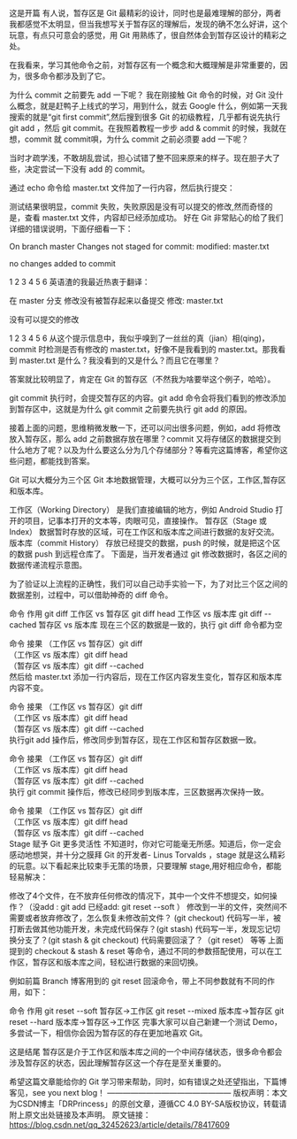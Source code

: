 这是开篇
有人说，暂存区是 Git 最精彩的设计，同时也是最难理解的部分，两者我都感觉不太明显，但当我想写关于暂存区的理解后，发现的确不怎么好讲，这个玩意，有点只可意会的感觉，用 Git 用熟练了，很自然体会到暂存区设计的精彩之处。

在我看来，学习其他命令之前，对暂存区有一个概念和大概理解是非常重要的，因为，很多命令都涉及到了它。

为什么 commit 之前要先 add 一下呢？
我在刚接触 Git 命令的时候，对 Git 没什么概念，就是赶鸭子上线式的学习，用到什么，就去 Google 什么，例如第一天我搜索的就是“git first commit”,然后搜到很多 Git 的初级教程，几乎都有说先执行 git add ，然后 git commit。在我照着教程一步步 add & commit 的时候，我就在想，commit 就 commit唄，为什么 commit 之前必须要 add 一下呢？

当时才疏学浅，不敢胡乱尝试，担心试错了整不回来原来的样子。现在胆子大了些，决定尝试一下没有 add 的 commit。

通过 echo 命令给 master.txt 文件加了一行内容，然后执行提交：




测试结果很明显，commit 失败，失败原因是没有可以提交的修改,然而奇怪的是，查看 master.txt 文件，内容却已经添加成功。
好在 Git 非常贴心的给了我们详细的错误说明，下面仔细看一下：

On branch master
Changes not staged for commit:
	modified:   master.txt

no changes added to commit

1
2
3
4
5
6
英语渣的我最近热衷于翻译：

在 master 分支
修改没有被暂存起来以备提交
	修改:   master.txt

没有可以提交的修改

1
2
3
4
5
6
从这个提示信息中，我似乎嗅到了一丝丝的真（jian）相(qing)，commit 时检测是否有修改的 master.txt，好像不是我看到的 master.txt。那我看到 master.txt 是什么？我没看到的又是什么？而且它在哪里？

答案就比较明显了，肯定在 Git 的暂存区（不然我为啥要举这个例子，哈哈）。

git commit 执行时，会提交暂存区的内容。git add 命令会将我们看到的修改添加到暂存区中，这就是为什么 git commit 之前要先执行 git add 的原因。

接着上面的问题，思维稍微发散一下，还可以问出很多问题，例如，add 将修改放入暂存区，那么 add 之前数据存放在哪里？commit 又将存储区的数据提交到什么地方了呢？以及为什么要这么分为几个存储部分？等看完这篇博客，希望你这些问题，都能找到答案。

Git 可以大概分为三个区
Git 本地数据管理，大概可以分为三个区，工作区,暂存区和版本库。

工作区（Working Directory）
是我们直接编辑的地方，例如 Android Studio 打开的项目，记事本打开的文本等，肉眼可见，直接操作。
暂存区（Stage 或 Index）
数据暂时存放的区域，可在工作区和版本库之间进行数据的友好交流。
版本库（commit History）
存放已经提交的数据，push 的时候，就是把这个区的数据 push 到远程仓库了。
下面是，当开发者通过 git 修改数据时，各区之间的数据传递流程示意图。



为了验证以上流程的正确性，我们可以自己动手实验一下，为了对比三个区之间的数据差别，过程中，可以借助神奇的 diff 命令。

命令	作用
git diff	工作区 vs 暂存区
git diff head	工作区 vs 版本库
git diff --cached	暂存区 vs 版本库
现在三个区的数据是一致的，执行 git diff 命令都为空

命令	接果
（工作区 vs 暂存区）git diff	
（工作区 vs 版本库）git diff head	
（暂存区 vs 版本库）git diff --cached	
然后给 master.txt 添加一行内容后，现在工作区内容发生变化，暂存区和版本库内容不变。


命令	接果
（工作区 vs 暂存区）git diff	
（工作区 vs 版本库）git diff head	
（暂存区 vs 版本库）git diff --cached	
执行git add 操作后，修改同步到暂存区，现在工作区和暂存区数据一致。


命令	接果
（工作区 vs 暂存区）git diff	
（工作区 vs 版本库）git diff head	
（暂存区 vs 版本库）git diff --cached	
执行 git commit 操作后，修改已经同步到版本库，三区数据再次保持一致。


命令	接果
（工作区 vs 暂存区）git diff	
（工作区 vs 版本库）git diff head	
（暂存区 vs 版本库）git diff --cached	
Stage 赋予 Git 更多灵活性
不知道时，你对它可能毫无所感。知道后，你一定会感动地想哭，并十分之膜拜 Git 的开发者- Linus Torvalds ，stage 就是这么精彩的玩意。以下看起来比较束手无策的场景，只要理解 stage,用好相应命令，都能轻易解决：

修改了4个文件，在不放弃任何修改的情况下，其中一个文件不想提交，如何操作？（没add : git add 已经add: git reset --soft ）
修改到一半的文件，突然间不需要或者放弃修改了，怎么恢复未修改前文件？ (git checkout)
代码写一半，被打断去做其他功能开发，未完成代码保存？(git stash)
代码写一半，发现忘记切换分支了？(git stash & git checkout)
代码需要回滚了？（git reset）
等等
上面提到的 checkout & stash & reset 等命令，通过不同的参数搭配使用，可以在工作区，暂存区和版本库之间，轻松进行数据的来回切换。

例如前篇 Branch 博客用到的 git reset 回滚命令，带上不同参数就有不同的作用，如下：

命令	作用
git reset --soft	暂存区->工作区
git reset --mixed	版本库->暂存区
git reset --hard	版本库->暂存区->工作区
完事大家可以自己新建一个测试 Demo，多尝试一下，相信你会因为暂存区的存在更加地喜欢 Git。

这是结尾
暂存区是介于工作区和版本库之间的一个中间存储状态，很多命令都会涉及暂存区的状态，因此理解暂存区这一个存在是至关重要的。

希望这篇文章能给你的 Git 学习带来帮助，同时，如有错误之处还望指出，下篇博客见，see you next blog！
————————————————
版权声明：本文为CSDN博主「DRPrincess」的原创文章，遵循CC 4.0 BY-SA版权协议，转载请附上原文出处链接及本声明。
原文链接：https://blog.csdn.net/qq_32452623/article/details/78417609
